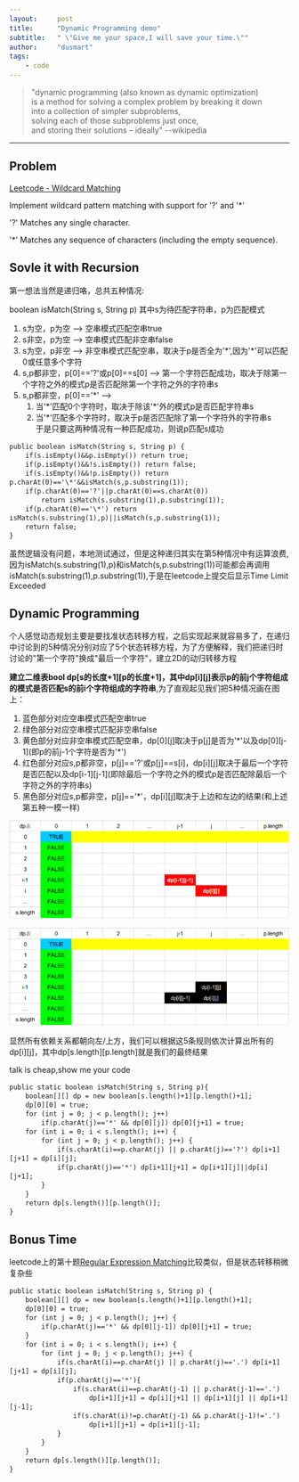 ```yaml
---
layout:     post
title:      "Dynamic Programming demo"
subtitle:   " \"Give me your space,I will save your time.\""
author:     "dusmart"
tags:
    - code
---
```


> "dynamic programming (also known as dynamic optimization)<br />
> is a method for solving a complex problem by breaking it down<br />
> into a collection of simpler subproblems, <br />
> solving each of those subproblems just once, <br />
> and storing their solutions – ideally"  --wikipedia

<!--more-->

---

## Problem

[Leetcode - Wildcard Matching](https://leetcode.com/problems/wildcard-matching)

Implement wildcard pattern matching with support for '?' and '\*'

'?' Matches any single character.

'\*' Matches any sequence of characters (including the empty sequence).

## Sovle it with Recursion

第一想法当然是递归咯，总共五种情况:

boolean isMatch(String s, String p) 其中s为待匹配字符串，p为匹配模式

1. s为空，p为空 --> 空串模式匹配空串true
2. s非空，p为空 --> 空串模式匹配非空串false
3. s为空，p非空 --> 非空串模式匹配空串，取决于p是否全为'\*',因为'\*'可以匹配0或任意多个字符
4. s,p都非空，p[0]=='?'或p[0]==s[0] --> 第一个字符匹配成功，取决于除第一个字符之外的模式p是否匹配除第一个字符之外的字符串s
5. s,p都非空，p[0]=='\*' --> 
    1. 当'\*'匹配0个字符时，取决于除该'\*'外的模式p是否匹配字符串s
    2. 当'\*'匹配多个字符时，取决于p是否匹配除了第一个字符外的字符串s<br />
    于是只要这两种情况有一种匹配成功，则说p匹配s成功

```
public boolean isMatch(String s, String p) {
    if(s.isEmpty()&&p.isEmpty()) return true;
    if(p.isEmpty()&&!s.isEmpty()) return false;
    if(s.isEmpty()&&!p.isEmpty()) return p.charAt(0)=='\*'&&isMatch(s,p.substring(1));
    if(p.charAt(0)=='?'||p.charAt(0)==s.charAt(0))
        return isMatch(s.substring(1),p.substring(1));
    if(p.charAt(0)=='\*') return isMatch(s.substring(1),p)||isMatch(s,p.substring(1));
    return false;
}
```

虽然逻辑没有问题，本地测试通过，但是这种递归其实在第5种情况中有运算浪费,因为isMatch(s.substring(1),p)和isMatch(s,p.substring(1))可能都会再调用isMatch(s.substring(1),p.substring(1)),于是在leetcode上提交后显示Time Limit Exceeded

## Dynamic Programming

个人感觉动态规划主要是要找准状态转移方程，之后实现起来就容易多了，在递归中讨论到的5种情况分别对应了5个状态转移方程，为了方便解释，我们把递归时讨论的"第一个字符"换成"最后一个字符"，建立2D的动归转移方程

**建立二维表bool dp[s的长度+1][p的长度+1]，其中dp[i][j]表示p的前j个字符组成的模式是否匹配s的前i个字符组成的字符串**,为了直观起见我们把5种情况画在图上：

1. 蓝色部分对应空串模式匹配空串true
2. 绿色部分对应空串模式匹配非空串false
3. 黄色部分对应非空串模式匹配空串，dp[0][j]取决于p[j]是否为'\*'以及dp[0][j-1]\(即p的前j-1个字符是否为'\*')
4. 红色部分对应s,p都非空，p[j]=='?'或p[j]==s[i]，dp[i][j]取决于最后一个字符是否匹配以及dp[i-1][j-1]\(即除最后一个字符之外的模式p是否匹配除最后一个字符之外的字符串s)
5. 黑色部分对应s,p都非空，p[j]=='\*'，dp[i][j]取决于上边和左边的结果(和上述第五种一模一样)

![img](/assets/img/2017-02-19-1.png)

![img](/assets/img/2017-02-19-2.png)

显然所有依赖关系都朝向左/上方，我们可以根据这5条规则依次计算出所有的dp[i][j]，其中dp[s.length][p.length]就是我们的最终结果

talk is cheap,show me your code
```
public static boolean isMatch(String s, String p){
    boolean[][] dp = new boolean[s.length()+1][p.length()+1];
    dp[0][0] = true;
    for (int j = 0; j < p.length(); j++)
        if(p.charAt(j)=='*' && dp[0][j]) dp[0][j+1] = true;
    for (int i = 0; i < s.length(); i++) {
        for (int j = 0; j < p.length(); j++) {
            if(s.charAt(i)==p.charAt(j) || p.charAt(j)=='?') dp[i+1][j+1] = dp[i][j];
            if(p.charAt(j)=='*') dp[i+1][j+1] = dp[i+1][j]||dp[i][j+1];
        }
    }
    return dp[s.length()][p.length()];
}
```

## Bonus Time

leetcode上的第十题[Regular Expression Matching](https://leetcode.com/problems/regular-expression-matching)比较类似，但是状态转移稍微复杂些

```
public static boolean isMatch(String s, String p) {
    boolean[][] dp = new boolean[s.length()+1][p.length()+1];
    dp[0][0] = true;
    for (int j = 0; j < p.length(); j++) {
        if(p.charAt(j)=='*' && dp[0][j-1]) dp[0][j+1] = true;
    }
    for (int i = 0; i < s.length(); i++) {
        for (int j = 0; j < p.length(); j++) {
            if(s.charAt(i)==p.charAt(j) || p.charAt(j)=='.') dp[i+1][j+1] = dp[i][j];
            if(p.charAt(j)=='*'){
                if(s.charAt(i)==p.charAt(j-1) || p.charAt(j-1)=='.')
                    dp[i+1][j+1] = dp[i][j+1] || dp[i+1][j] || dp[i+1][j-1];
                if(s.charAt(i)!=p.charAt(j-1) && p.charAt(j-1)!='.')
                    dp[i+1][j+1] = dp[i+1][j-1];
            }
        }
    }
    return dp[s.length()][p.length()];
}
```